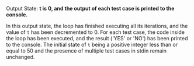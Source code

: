 Output State: **t is 0, and the output of each test case is printed to the console.**

In this output state, the loop has finished executing all its iterations, and the value of `t` has been decremented to 0. For each test case, the code inside the loop has been executed, and the result ('YES' or 'NO') has been printed to the console. The initial state of `t` being a positive integer less than or equal to 50 and the presence of multiple test cases in stdin remain unchanged.